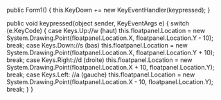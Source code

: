 public Form1()
        {
            this.KeyDown += new KeyEventHandler(keypressed);
        }

public void keypressed(object sender, KeyEventArgs e)
{
    switch (e.KeyCode)
    {
        case Keys.Up://w (haut)
            this.floatpanel.Location = new System.Drawing.Point(floatpanel.Location.X, floatpanel.Location.Y - 10);
            break;
        case Keys.Down://s (bas)
            this.floatpanel.Location = new System.Drawing.Point(floatpanel.Location.X, floatpanel.Location.Y + 10);
            break;
        case Keys.Right://d (droite)
            this.floatpanel.Location = new System.Drawing.Point(floatpanel.Location.X + 10, floatpanel.Location.Y);
            break;
        case Keys.Left: //a (gauche)
            this.floatpanel.Location = new System.Drawing.Point(floatpanel.Location.X - 10, floatpanel.Location.Y);
            break;
    }
}
